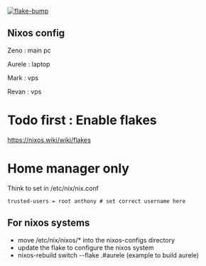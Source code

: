 [![flake-bump](https://github.com/dat-Antho/nixos-config/actions/workflows/flake-bump.yml/badge.svg?branch=master)](https://github.com/dat-Antho/nixos-config/actions/workflows/flake-bump.yml)

## Nixos config

Zeno : main pc

Aurele : laptop 

Mark : vps

Revan : vps


# Todo first : Enable flakes

https://nixos.wiki/wiki/flakes


# Home manager only

Think to set in /etc/nix/nix.conf
```
trusted-users = root anthony # set correct username here
```


## For nixos systems

- move /etc/nix/nixos/* into the nixos-configs directory
- update the flake to configure the nixos system
- nixos-rebuild switch --flake .#aurele (example to build aurele)
